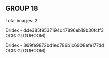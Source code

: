 ## GROUP 18
Total images: 2  

Dridex - dde385f9537194c47896eb19b30fcff3  
OCR: GLOUHOOM)  

Dridex - 369fe9872bd1ed786b1c6908efe177dd  
OCR: GLOUHOOM)  

